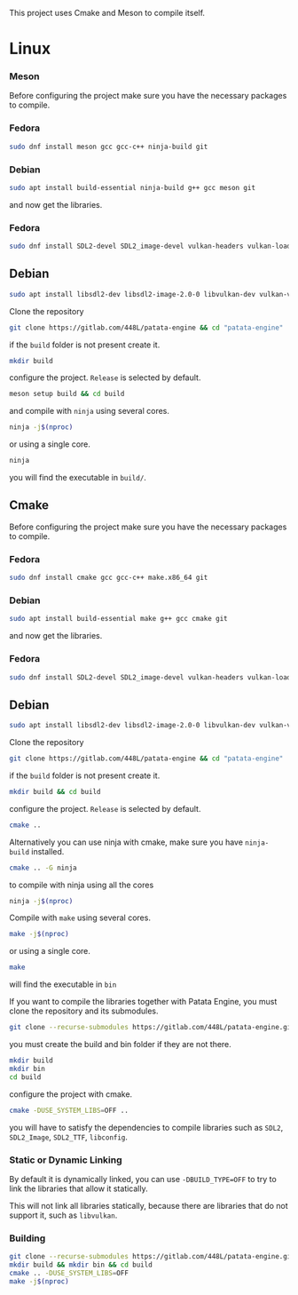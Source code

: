 This project uses Cmake and Meson to compile itself.

# Linux
### Meson
Before configuring the project make sure you have the necessary packages to compile.

### Fedora
```bash
sudo dnf install meson gcc gcc-c++ ninja-build git
```
### Debian

```bash
sudo apt install build-essential ninja-build g++ gcc meson git
```

and now get the libraries.

### Fedora
```bash
sudo dnf install SDL2-devel SDL2_image-devel vulkan-headers vulkan-loader-devel vulkan-validation-layers-devel
```

## Debian
```bash
sudo apt install libsdl2-dev libsdl2-image-2.0-0 libvulkan-dev vulkan-validationlayers vulkan-validationlayers-dev
```

Clone the repository

```bash
git clone https://gitlab.com/448L/patata-engine && cd "patata-engine"
```

if the `build` folder is not present create it.

```bash
mkdir build
```

configure the project. `Release` is selected by default.

```bash
meson setup build && cd build
```

and compile with `ninja` using several cores.

```bash
ninja -j$(nproc)
```

or using a single core.

```bash
ninja
```

you will find the executable in `build/`.

## Cmake

Before configuring the project make sure you have the necessary packages to compile.

### Fedora
```bash
sudo dnf install cmake gcc gcc-c++ make.x86_64 git
```
### Debian

```bash
sudo apt install build-essential make g++ gcc cmake git
```

and now get the libraries.

### Fedora
```bash
sudo dnf install SDL2-devel SDL2_image-devel vulkan-headers vulkan-loader-devel vulkan-validation-layers-devel
```

## Debian
```bash
sudo apt install libsdl2-dev libsdl2-image-2.0-0 libvulkan-dev vulkan-validationlayers vulkan-validationlayers-dev
```

Clone the repository

```bash
git clone https://gitlab.com/448L/patata-engine && cd "patata-engine"
```

if the `build` folder is not present create it.

```bash
mkdir build && cd build
```

configure the project. `Release` is selected by default.

```bash
cmake ..
```

Alternatively you can use ninja with cmake, make sure you have `ninja-build` installed.

```bash
cmake .. -G ninja
```

to compile with ninja using all the cores

```bash
ninja -j$(nproc)
```

Compile with `make` using several cores.
```bash
make -j$(nproc)
```

or using a single core.

```bash
make
```

will find the executable in `bin`

If you want to compile the libraries together with Patata Engine, you must clone the repository and its submodules.

```bash
git clone --recurse-submodules https://gitlab.com/448L/patata-engine.git


```

you must create the build and bin folder if they are not there.

```bash
mkdir build
mkdir bin
cd build
```

configure the project with cmake.

```bash
cmake -DUSE_SYSTEM_LIBS=OFF ..
```

you will have to satisfy the dependencies to compile libraries such as `SDL2`, `SDL2_Image`, `SDL2_TTF`, `libconfig`.

### Static or Dynamic Linking
By default it is dynamically linked, you can use `-DBUILD_TYPE=OFF` to try to link the libraries that allow it statically.

This will not link all libraries statically, because there are libraries that do not support it, such as `libvulkan`.

### Building
```bash
git clone --recurse-submodules https://gitlab.com/448L/patata-engine.git && cd patata-engine
mkdir build && mkdir bin && cd build
cmake .. -DUSE_SYSTEM_LIBS=OFF
make -j$(nproc)
```
